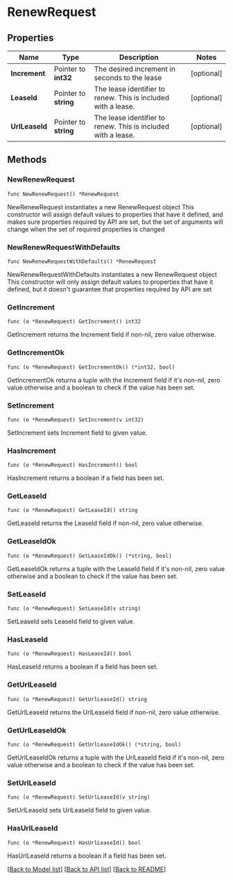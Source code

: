 # RenewRequest

## Properties

Name | Type | Description | Notes
------------ | ------------- | ------------- | -------------
**Increment** | Pointer to **int32** | The desired increment in seconds to the lease | [optional] 
**LeaseId** | Pointer to **string** | The lease identifier to renew. This is included with a lease. | [optional] 
**UrlLeaseId** | Pointer to **string** | The lease identifier to renew. This is included with a lease. | [optional] 

## Methods

### NewRenewRequest

`func NewRenewRequest() *RenewRequest`

NewRenewRequest instantiates a new RenewRequest object
This constructor will assign default values to properties that have it defined,
and makes sure properties required by API are set, but the set of arguments
will change when the set of required properties is changed

### NewRenewRequestWithDefaults

`func NewRenewRequestWithDefaults() *RenewRequest`

NewRenewRequestWithDefaults instantiates a new RenewRequest object
This constructor will only assign default values to properties that have it defined,
but it doesn't guarantee that properties required by API are set

### GetIncrement

`func (o *RenewRequest) GetIncrement() int32`

GetIncrement returns the Increment field if non-nil, zero value otherwise.

### GetIncrementOk

`func (o *RenewRequest) GetIncrementOk() (*int32, bool)`

GetIncrementOk returns a tuple with the Increment field if it's non-nil, zero value otherwise
and a boolean to check if the value has been set.

### SetIncrement

`func (o *RenewRequest) SetIncrement(v int32)`

SetIncrement sets Increment field to given value.

### HasIncrement

`func (o *RenewRequest) HasIncrement() bool`

HasIncrement returns a boolean if a field has been set.

### GetLeaseId

`func (o *RenewRequest) GetLeaseId() string`

GetLeaseId returns the LeaseId field if non-nil, zero value otherwise.

### GetLeaseIdOk

`func (o *RenewRequest) GetLeaseIdOk() (*string, bool)`

GetLeaseIdOk returns a tuple with the LeaseId field if it's non-nil, zero value otherwise
and a boolean to check if the value has been set.

### SetLeaseId

`func (o *RenewRequest) SetLeaseId(v string)`

SetLeaseId sets LeaseId field to given value.

### HasLeaseId

`func (o *RenewRequest) HasLeaseId() bool`

HasLeaseId returns a boolean if a field has been set.

### GetUrlLeaseId

`func (o *RenewRequest) GetUrlLeaseId() string`

GetUrlLeaseId returns the UrlLeaseId field if non-nil, zero value otherwise.

### GetUrlLeaseIdOk

`func (o *RenewRequest) GetUrlLeaseIdOk() (*string, bool)`

GetUrlLeaseIdOk returns a tuple with the UrlLeaseId field if it's non-nil, zero value otherwise
and a boolean to check if the value has been set.

### SetUrlLeaseId

`func (o *RenewRequest) SetUrlLeaseId(v string)`

SetUrlLeaseId sets UrlLeaseId field to given value.

### HasUrlLeaseId

`func (o *RenewRequest) HasUrlLeaseId() bool`

HasUrlLeaseId returns a boolean if a field has been set.


[[Back to Model list]](../README.md#documentation-for-models) [[Back to API list]](../README.md#documentation-for-api-endpoints) [[Back to README]](../README.md)


